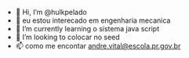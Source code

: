 - 👋 Hi, I’m @hulkpelado
- 👀 eu estou interecado em engenharia mecanica
- 🌱 I’m currently learning o sistema java script
- 💞️ I’m looking to colocar no seed
- 📫 como me encontar andre.vital@escola.pr.gov.br
